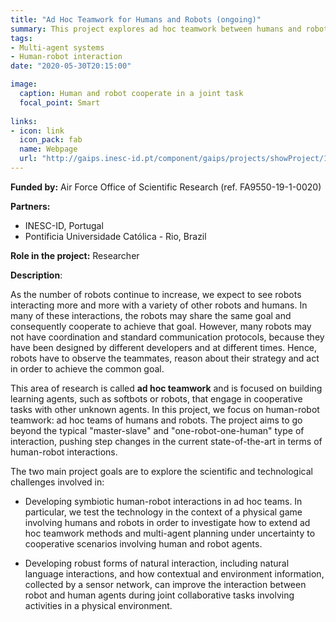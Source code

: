 ```yaml
---
title: "Ad Hoc Teamwork for Humans and Robots (ongoing)"
summary: This project explores ad hoc teamwork between humans and robots.
tags:
- Multi-agent systems
- Human-robot interaction
date: "2020-05-30T20:15:00"

image:
  caption: Human and robot cooperate in a joint task
  focal_point: Smart
 
links:
- icon: link
  icon_pack: fab
  name: Webpage
  url: "http://gaips.inesc-id.pt/component/gaips/projects/showProject/10/44"
---
```


**Funded by:** Air Force Office of Scientific Research (ref. FA9550-19-1-0020)

**Partners:**

* INESC-ID, Portugal
* Pontificia Universidade Católica - Rio, Brazil

**Role in the project:** Researcher

**Description**: 

As the number of robots continue to increase, we expect to see robots interacting more and more with a variety of other robots and humans. In many of these interactions, the robots may share the same goal and consequently cooperate to achieve that goal. However, many robots may not have coordination and standard communication protocols, because they have been designed by different developers and at different times. Hence, robots have to observe the teammates, reason about their strategy and act in order to achieve the common goal.

This area of research is called __ad hoc teamwork__ and is focused on building learning agents, such as softbots or robots, that engage in cooperative tasks with other unknown agents. In this project, we focus on human-robot teamwork: ad hoc teams of humans and robots. The project aims to go beyond the typical "master-slave" and "one-robot-one-human" type of interaction, pushing step changes in the current state-of-the-art in terms of human-robot interactions.

The two main project goals are to explore the scientific and technological challenges involved in:

* Developing symbiotic human-robot interactions in ad hoc teams. In particular, we test the technology in the context of a physical game involving humans and robots in order to investigate how to extend ad hoc teamwork methods and multi-agent planning under uncertainty to cooperative scenarios involving human and robot agents. 

* Developing robust forms of natural interaction, including natural language interactions, and how contextual and environment information, collected by a sensor network, can improve the interaction between robot and human agents during joint collaborative tasks involving activities in a physical environment.
